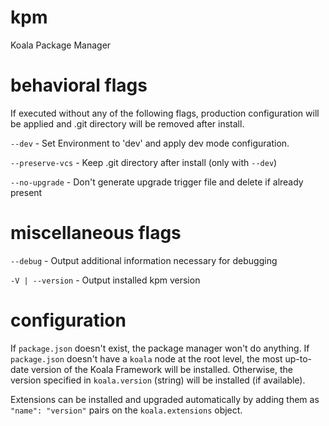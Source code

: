# kpm
Koala Package Manager



# behavioral flags
If executed without any of the following flags, production configuration 
will be applied and .git directory will be removed after install.

`--dev` - Set Environment to 'dev' and apply dev mode configuration.

`--preserve-vcs` - Keep .git directory after install (only with `--dev`)

`--no-upgrade` - Don't generate upgrade trigger file and delete if already 
    present



# miscellaneous flags

`--debug` - Output additional information necessary for debugging

`-V | --version` - Output installed kpm version



# configuration

If `package.json` doesn't exist, the package manager won't do anything.
If `package.json` doesn't have a `koala` node at the root level, the most 
up-to-date version of the Koala Framework will be installed. Otherwise, the 
version specified in `koala.version` (string)  will be installed (if 
available). 

Extensions can be installed and upgraded automatically by adding them as 
`"name": "version"` pairs on the `koala.extensions` object.